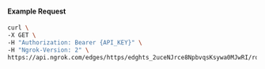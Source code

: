 <!-- Code generated for API Clients. DO NOT EDIT. -->

#### Example Request

```bash
curl \
-X GET \
-H "Authorization: Bearer {API_KEY}" \
-H "Ngrok-Version: 2" \
https://api.ngrok.com/edges/https/edghts_2uceNJrce8NpbvqsKsywa0MJwRI/routes/edghtsrt_2uceNLkwOsnFxWEyjUlK7vIhYXg/websocket_tcp_converter
```
